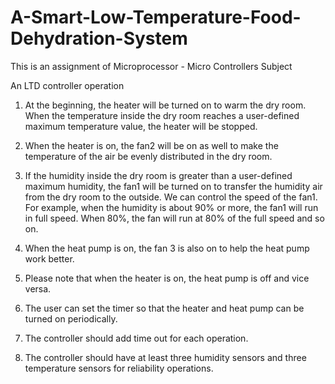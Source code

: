 # A-Smart-Low-Temperature-Food-Dehydration-System
This is an assignment of Microprocessor - Micro Controllers Subject

An LTD controller operation

1. At the beginning, the heater will be turned on to warm the dry room. When the temperature inside the dry room reaches a user-defined maximum temperature value, the heater will be stopped.

2. When the heater is on, the fan2 will be on as well to make the temperature of the air be evenly distributed in the dry room.

3. If the humidity inside the dry room is greater than a user-defined maximum humidity, the fan1 will be turned on to transfer the humidity air from the dry room to the outside. We can control the speed of the fan1. For example, when the humidity is about 90% or more, the fan1 will run in full speed. When 80%, the fan will run at 80% of the full speed and so on.

4. When the heat pump is on, the fan 3 is also on to help the heat pump work better.

5. Please note that when the heater is on, the heat pump is off and vice versa.

6. The user can set the timer so that the heater and heat pump can be turned on periodically.

7. The controller should add time out for each operation.

8. The controller should have at least three humidity sensors and three temperature sensors for reliability operations.

